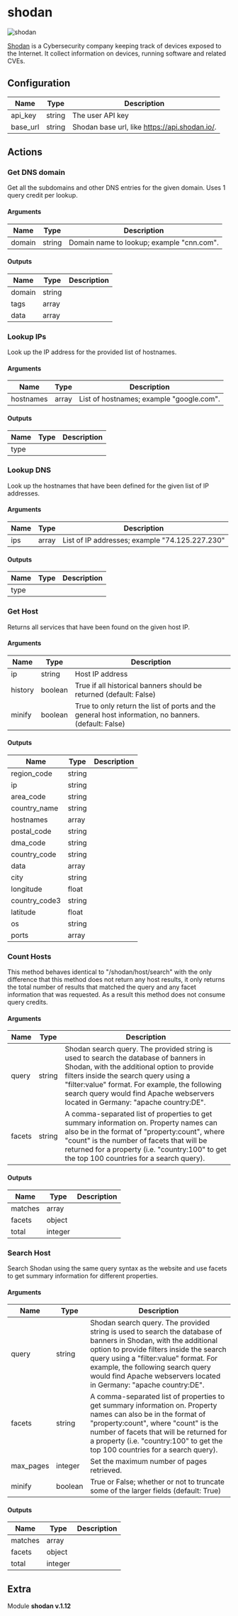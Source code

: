 # shodan


![shodan](../../assets/playbooks/library/shodan.png)


[Shodan](https://www.shodan.io/) is a Cybersecurity company keeping track of devices exposed to the Internet. It collect information on devices, running software and related CVEs.

## Configuration



| Name      |  Type   |  Description  |
| --------- | ------- | --------------------------- |
| api_key | string | The user API key |
| base_url | string | Shodan base url, like https://api.shodan.io/. |








## Actions

### Get DNS domain

Get all the subdomains and other DNS entries for the given domain. Uses 1 query credit per lookup.



#### Arguments

| Name      |  Type   |  Description  |
| --------- | ------- | --------------------------- |
| domain | string | Domain name to lookup; example "cnn.com". |






#### Outputs
| Name      |  Type   |  Description  |
| --------- | ------- | --------------------------- |
| domain | string |  |
| tags | array |  |
| data | array |  |







### Lookup IPs

Look up the IP address for the provided list of hostnames.



#### Arguments

| Name      |  Type   |  Description  |
| --------- | ------- | --------------------------- |
| hostnames | array | List of hostnames; example "google.com". |






#### Outputs
| Name      |  Type   |  Description  |
| --------- | ------- | --------------------------- |
| type |  |  |







### Lookup DNS

Look up the hostnames that have been defined for the given list of IP addresses.



#### Arguments

| Name      |  Type   |  Description  |
| --------- | ------- | --------------------------- |
| ips | array | List of IP addresses; example "74.125.227.230" |






#### Outputs
| Name      |  Type   |  Description  |
| --------- | ------- | --------------------------- |
| type |  |  |







### Get Host

Returns all services that have been found on the given host IP.



#### Arguments

| Name      |  Type   |  Description  |
| --------- | ------- | --------------------------- |
| ip | string | Host IP address |
| history | boolean | True if all historical banners should be returned (default: False)  |
| minify | boolean | True to only return the list of ports and the general host information, no banners. (default: False)  |






#### Outputs
| Name      |  Type   |  Description  |
| --------- | ------- | --------------------------- |
| region_code | string |  |
| ip | string |  |
| area_code | string |  |
| country_name | string |  |
| hostnames | array |  |
| postal_code | string |  |
| dma_code | string |  |
| country_code | string |  |
| data | array |  |
| city | string |  |
| longitude | float |  |
| country_code3 | string |  |
| latitude | float |  |
| os | string |  |
| ports | array |  |







### Count Hosts

This method behaves identical to "/shodan/host/search" with the only difference that this method does not return any host results, it only returns the total number of results that matched the query and any facet information that was requested. As a result this method does not consume query credits.



#### Arguments

| Name      |  Type   |  Description  |
| --------- | ------- | --------------------------- |
| query | string | Shodan search query. The provided string is used to search the database of banners in Shodan, with the additional option to provide filters inside the search query using a "filter:value" format. For example, the following search query would find Apache webservers located in Germany: "apache country:DE". |
| facets | string | A comma-separated list of properties to get summary information on. Property names can also be in the format of "property:count", where "count" is the number of facets that will be returned for a property (i.e. "country:100" to get the top 100 countries for a search query). |






#### Outputs
| Name      |  Type   |  Description  |
| --------- | ------- | --------------------------- |
| matches | array |  |
| facets | object |  |
| total | integer |  |







### Search Host

Search Shodan using the same query syntax as the website and use facets to get summary information for different properties.



#### Arguments

| Name      |  Type   |  Description  |
| --------- | ------- | --------------------------- |
| query | string | Shodan search query. The provided string is used to search the database of banners in Shodan, with the additional option to provide filters inside the search query using a "filter:value" format. For example, the following search query would find Apache webservers located in Germany: "apache country:DE".  |
| facets | string | A comma-separated list of properties to get summary information on. Property names can also be in the format of "property:count", where "count" is the number of facets that will be returned for a property (i.e. "country:100" to get the top 100 countries for a search query). |
| max_pages | integer | Set the maximum number of pages retrieved. |
| minify | boolean | True or False; whether or not to truncate some of the larger fields (default: True)  |






#### Outputs
| Name      |  Type   |  Description  |
| --------- | ------- | --------------------------- |
| matches | array |  |
| facets | object |  |
| total | integer |  |












## Extra

Module **shodan v.1.12**
